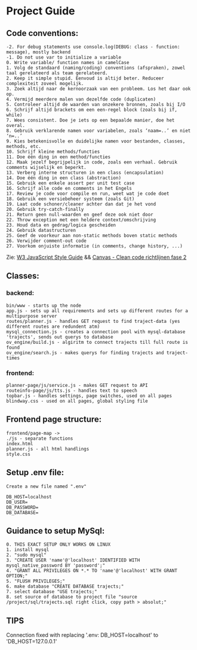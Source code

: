 # Project Guide

## Code conventions:
    -2. For debug statements use console.log(DEBUG: class - function: message), mostly backend
    -1. Do not use var to initialize a variable
    0. Write variable/ function names in camelCase
    1. Volg de standaard (naming/coding) conventions (afspraken), zowel taal gerelateerd als team gerelateerd.
    2. Keep it simple stupid. Eenvoud is altijd beter. Reduceer complexiteit zoveel mogelijk.
    3. Zoek altijd naar de kernoorzaak van een probleem. Los het daar ook op.
    4. Vermijd meerdere malen van dezelfde code (duplicaten)
    5. Controleer altijd de waarden van onzekere bronnen, zoals bij I/O
    6. Schrijf altijd brackets om een een-regel block (zoals bij if, while)
    7. Wees consistent. Doe je iets op een bepaalde manier, doe het overal.
    8. Gebruik verklarende namen voor variabelen, zoals ‘naam=..’ en niet ‘n=..’
    9. Kies betekenisvolle en duidelijke namen voor bestanden, classes, methods, etc.
    10. Schrijf kleine methods/functies
    11. Doe één ding in een method/functies
    12. Maak jezelf begrijpelijk in code, zoals een verhaal. Gebruik comments wijselijk en beperkt.
    13. Verberg interne structuren in een class (encapsulation)
    14. Doe één ding in een class (abstraction)
    15. Gebruik een enkele assert per unit test case
    16. Schrijf alle code en comments in het Engels
    17. Review je code voor compile en run, weet wat je code doet
    18. Gebruik een versiebeheer systeem (zoals Git)
    19. Laat code schoner/cleaner achter dan dat je het vond
    20. Gebruik try-catch-finally
    21. Return geen null-waarden en geef deze ook niet door
    22. Throw exception met een heldere context/omschrijving
    23. Houd data en gedrag/logica gescheiden
    24. Gebruik datastructuren
    25. Geef de voorkeur aan non-static methods boven static methods
    26. Verwijder comment-out code
    27. Voorkom onjuiste informatie (in comments, change history, ...)

Zie: [W3 JavaScript Style Guide](https://www.w3schools.com/js/js_conventions.asp) && [Canvas - Clean code richtlijnen fase 2](https://canvas.hu.nl/courses/40098/files/3862575?wrap=1)

## Classes:
### backend:
    bin/www - starts up the node
    app.js - sets up all requirements and sets up different routes for a multipurpose server
    routes/planner.js - handles GET request to find traject-data (yes different routes are redundent atm)
    mysql_connection.js - creates a connection pool with mysql-database 'trajects', sends out querys to database
    ov_engine/build.js - algiritm to connect trajects till full route is found
    ov_engine/search.js - makes querys for finding trajects and traject-times
### frontend:
    planner-page/js/service.js - makes GET request to API
    routeinfo-page/js/tts.js - handles text to speech
    topbar.js - handles settings, page switches, used on all pages
    blindway.css - used on all pages, global styling file

## Frontend page structure:
    frontend/page-map ->
    ./js - separate functions
    index.html
    planner.js - all html handlings
    style.css

## Setup .env file:
    Create a new file named ".env"

    DB_HOST=localhost
    DB_USER=
    DB_PASSWORD=
    DB_DATABASE=

## Guidance to setup MySql:
    0. THIS EXACT SETUP ONLY WORKS ON LINUX
    1. install mysql
    2. "sudo mysql"
    3. "CREATE USER 'name'@'localhost' IDENTIFIED WITH mysql_native_password BY 'password';"
    4. "GRANT ALL PRIVILEGES ON *.* TO 'name'@'localhost' WITH GRANT OPTION;"
    5. "FLUSH PRIVILEGES;"
    6. make database "CREATE DATABASE trajects;"
    7. select database "USE trajects;"
    8. set source of database to project file "source /project/sql/trajects.sql right click, copy path > absolut;"

## TIPS
Connection fixed with replacing '.env: DB_HOST=localhost' to 'DB_HOST=127.0.0.1'